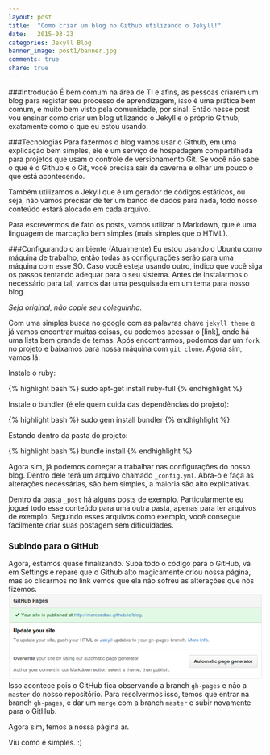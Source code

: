 ```yaml
---
layout: post
title:  "Como criar um blog no Github utilizando o Jekyll!"
date:   2015-03-23
categories: Jekyll Blog
banner_image: post1/banner.jpg
comments: true
share: true
---
```

###Introdução
É bem comum na área de TI e afins, as pessoas criarem um blog para registar seu processo de aprendizagem, isso é uma prática bem comum, e muito bem visto pela comunidade, por sinal. Então nesse post vou ensinar como criar um blog utilizando o Jekyll e o próprio Github, exatamente como o que eu estou usando.

###Tecnologias
Para fazermos o blog vamos usar o Github, em uma explicação bem simples, ele é um serviço de hospedagem compartilhada para projetos que usam o controle de versionamento Git. Se você não sabe o que é o Github e o Git, você precisa sair da caverna e olhar um pouco o que está acontecendo.

Também utilizamos o Jekyll que é um gerador de códigos estáticos, ou seja, não vamos precisar de ter um banco de dados para nada, todo nosso conteúdo estará alocado em cada arquivo.

Para escrevermos de fato os posts, vamos utilizar o Markdown, que é uma linguagem de marcação bem simples (mais simples que o HTML).

###Configurando o ambiente
(Atualmente) Eu estou usando o Ubuntu como máquina de trabalho, então todas as configurações serão para uma máquina com esse SO. Caso você esteja usando outro, indico que você siga os passos tentando adequar para o seu sistema. Antes de instalarmos o necessário para tal, vamos dar uma pesquisada em um tema para nosso blog. 

*Seja original, não copie seu coleguinha.*

Com uma simples busca no google com as palavras chave `jekyll theme` e já vamos encontrar muitas coisas, ou podemos acessar o [link], onde há uma lista bem grande de temas. Após encontrarmos, podemos dar um `fork` no projeto e baixamos para nossa máquina com `git clone`. Agora sim, vamos lá:

Instale o ruby:

{% highlight bash %}
sudo apt-get install ruby-full
{% endhighlight %}

Instale o bundler (é ele quem cuida das dependências do projeto):

{% highlight bash %}
sudo gem install bundler
{% endhighlight %}

Estando dentro da pasta do projeto:

{% highlight bash %}
bundle install
{% endhighlight %}

Agora sim, já podemos começar a trabalhar nas configurações do nosso blog. Dentro dele terá um arquivo chamado `_config.yml`. Abra-o e faça as alterações necessárias, são bem simples, a maioria são alto explicativas.

Dentro da pasta `_post` há alguns posts de exemplo. Particularmente eu joguei todo esse conteúdo para uma outra pasta, apenas para ter arquivos de exemplo. Seguindo esses arquivos como exemplo, você consegue facilmente criar suas postagem sem dificuldades.

### Subindo para o GitHub
Agora, estamos quase finalizando. Suba todo o código para o GitHub, vá em Settings e repare que o Github alto magicamente criou nossa página, mas ao clicarmos no link vemos que ela não sofreu as alterações que nós fizemos. 
![Setting GitHub](https://raw.githubusercontent.com/MarcosDias/blog/master/assets/images/post1/github-settings.png)
Isso acontece pois o GitHub fica observando a branch `gh-pages` e não a `master` do nosso repositório. Para resolvermos isso, temos que entrar na branch `gh-pages`, e dar um `merge` com a branch `master` e subir novamente para o GitHub.


Agora sim, temos a nossa página ar.

Viu como é simples. :)